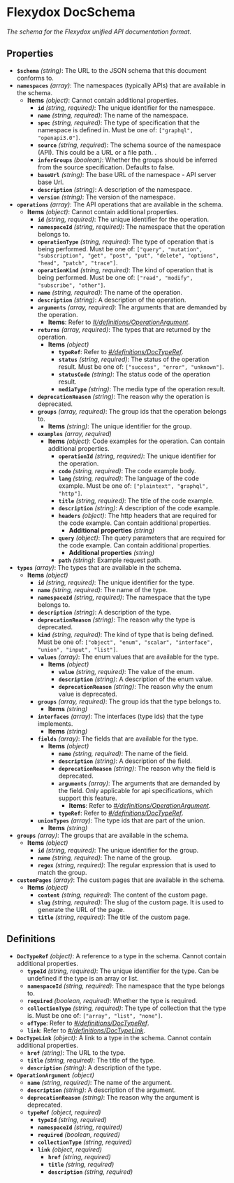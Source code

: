 # Flexydox DocSchema

*The schema for the Flexydox unified API documentation format.*

## Properties

- **`$schema`** *(string)*: The URL to the JSON schema that this document conforms to.
- **`namespaces`** *(array)*: The namespaces (typically APIs) that are available in the schema.
  - **Items** *(object)*: Cannot contain additional properties.
    - **`id`** *(string, required)*: The unique identifier for the namespace.
    - **`name`** *(string, required)*: The name of the namespace.
    - **`spec`** *(string, required)*: The type of specification that the namespace is defined in. Must be one of: `["graphql", "openapi3.0"]`.
    - **`source`** *(string, required)*: The schema source of the namespace (API). This could be a URL or a file path. .
    - **`inferGroups`** *(boolean)*: Whether the groups should be inferred from the source specification. Defaults to false.
    - **`baseUrl`** *(string)*: The base URL of the namespace - API server base Url.
    - **`description`** *(string)*: A description of the namespace.
    - **`version`** *(string)*: The version of the namespace.
- **`operations`** *(array)*: The API operations that are available in the schema.
  - **Items** *(object)*: Cannot contain additional properties.
    - **`id`** *(string, required)*: The unique identifier for the operation.
    - **`namespaceId`** *(string, required)*: The namespace that the operation belongs to.
    - **`operationType`** *(string, required)*: The type of operation that is being performed. Must be one of: `["query", "mutation", "subscription", "get", "post", "put", "delete", "options", "head", "patch", "trace"]`.
    - **`operationKind`** *(string, required)*: The kind of operation that is being performed. Must be one of: `["read", "modify", "subscribe", "other"]`.
    - **`name`** *(string, required)*: The name of the operation.
    - **`description`** *(string)*: A description of the operation.
    - **`arguments`** *(array, required)*: The arguments that are demanded by the operation.
      - **Items**: Refer to *[#/definitions/OperationArgument](#definitions/OperationArgument)*.
    - **`returns`** *(array, required)*: The types that are returned by the operation.
      - **Items** *(object)*
        - **`typeRef`**: Refer to *[#/definitions/DocTypeRef](#definitions/DocTypeRef)*.
        - **`status`** *(string, required)*: The status of the operation result. Must be one of: `["success", "error", "unknown"]`.
        - **`statusCode`** *(string)*: The status code of the operation result.
        - **`mediaType`** *(string)*: The media type of the operation result.
    - **`deprecationReason`** *(string)*: The reason why the operation is deprecated.
    - **`groups`** *(array, required)*: The group ids that the operation belongs to.
      - **Items** *(string)*: The unique identifier for the group.
    - **`examples`** *(array, required)*
      - **Items** *(object)*: Code examples for the operation. Can contain additional properties.
        - **`operationId`** *(string, required)*: The unique identifier for the operation.
        - **`code`** *(string, required)*: The code example body.
        - **`lang`** *(string, required)*: The language of the code example. Must be one of: `["plaintext", "graphql", "http"]`.
        - **`title`** *(string, required)*: The title of the code example.
        - **`description`** *(string)*: A description of the code example.
        - **`headers`** *(object)*: The http headers that are required for the code example. Can contain additional properties.
          - **Additional properties** *(string)*
        - **`query`** *(object)*: The query parameters that are required for the code example. Can contain additional properties.
          - **Additional properties** *(string)*
        - **`path`** *(string)*: Example request path.
- **`types`** *(array)*: The types that are available in the schema.
  - **Items** *(object)*
    - **`id`** *(string, required)*: The unique identifier for the type.
    - **`name`** *(string, required)*: The name of the type.
    - **`namespaceId`** *(string, required)*: The namespace that the type belongs to.
    - **`description`** *(string)*: A description of the type.
    - **`deprecationReason`** *(string)*: The reason why the type is deprecated.
    - **`kind`** *(string, required)*: The kind of type that is being defined. Must be one of: `["object", "enum", "scalar", "interface", "union", "input", "list"]`.
    - **`values`** *(array)*: The enum values that are available for the type.
      - **Items** *(object)*
        - **`value`** *(string, required)*: The value of the enum.
        - **`description`** *(string)*: A description of the enum value.
        - **`deprecationReason`** *(string)*: The reason why the enum value is deprecated.
    - **`groups`** *(array, required)*: The group ids that the type belongs to.
      - **Items** *(string)*
    - **`interfaces`** *(array)*: The interfaces (type ids) that the type implements.
      - **Items** *(string)*
    - **`fields`** *(array)*: The fields that are available for the type.
      - **Items** *(object)*
        - **`name`** *(string, required)*: The name of the field.
        - **`description`** *(string)*: A description of the field.
        - **`deprecationReason`** *(string)*: The reason why the field is deprecated.
        - **`arguments`** *(array)*: The arguments that are demanded by the field. Only applicable for api specifications, which support this feature.
          - **Items**: Refer to *[#/definitions/OperationArgument](#definitions/OperationArgument)*.
        - **`typeRef`**: Refer to *[#/definitions/DocTypeRef](#definitions/DocTypeRef)*.
    - **`unionTypes`** *(array)*: The type ids that are part of the union.
      - **Items** *(string)*
- **`groups`** *(array)*: The groups that are available in the schema.
  - **Items** *(object)*
    - **`id`** *(string, required)*: The unique identifier for the group.
    - **`name`** *(string, required)*: The name of the group.
    - **`regex`** *(string, required)*: The regular expression that is used to match the group.
- **`customPages`** *(array)*: The custom pages that are available in the schema.
  - **Items** *(object)*
    - **`content`** *(string, required)*: The content of the custom page.
    - **`slug`** *(string, required)*: The slug of the custom page. It is used to generate the URL of the page.
    - **`title`** *(string, required)*: The title of the custom page.
## Definitions

- <a id="definitions/DocTypeRef"></a>**`DocTypeRef`** *(object)*: A reference to a type in the schema. Cannot contain additional properties.
  - **`typeId`** *(string, required)*: The unique identifier for the type. Can be undefined if the type is an array or list.
  - **`namespaceId`** *(string, required)*: The namespace that the type belongs to.
  - **`required`** *(boolean, required)*: Whether the type is required.
  - **`collectionType`** *(string, required)*: The type of collection that the type is. Must be one of: `["array", "list", "none"]`.
  - **`ofType`**: Refer to *[#/definitions/DocTypeRef](#definitions/DocTypeRef)*.
  - **`link`**: Refer to *[#/definitions/DocTypeLink](#definitions/DocTypeLink)*.
- <a id="definitions/DocTypeLink"></a>**`DocTypeLink`** *(object)*: A link to a type in the schema. Cannot contain additional properties.
  - **`href`** *(string)*: The URL to the type.
  - **`title`** *(string, required)*: The title of the type.
  - **`description`** *(string)*: A description of the type.
- <a id="definitions/OperationArgument"></a>**`OperationArgument`** *(object)*
  - **`name`** *(string, required)*: The name of the argument.
  - **`description`** *(string)*: A description of the argument.
  - **`deprecationReason`** *(string)*: The reason why the argument is deprecated.
  - **`typeRef`** *(object, required)*
    - **`typeId`** *(string, required)*
    - **`namespaceId`** *(string, required)*
    - **`required`** *(boolean, required)*
    - **`collectionType`** *(string, required)*
    - **`link`** *(object, required)*
      - **`href`** *(string, required)*
      - **`title`** *(string, required)*
      - **`description`** *(string, required)*
